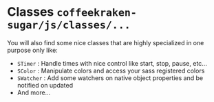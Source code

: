 # Classes ```coffeekraken-sugar/js/classes/...```

You will also find some nice classes that are highly specialized in one purpose only like:

- ```STimer``` : Handle times with nice control like start, stop, pause, etc...
- ```SColor``` : Manipulate colors and access your sass registered colors
- ```SWatcher``` : Add some watchers on native object properties and be notified on updated
- And more...
